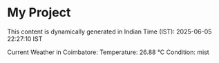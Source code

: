 # My Project

This content is dynamically generated in Indian Time (IST): 2025-06-05 22:27:10 IST


Current Weather in Coimbatore:
Temperature: 26.88 °C
Condition: mist
